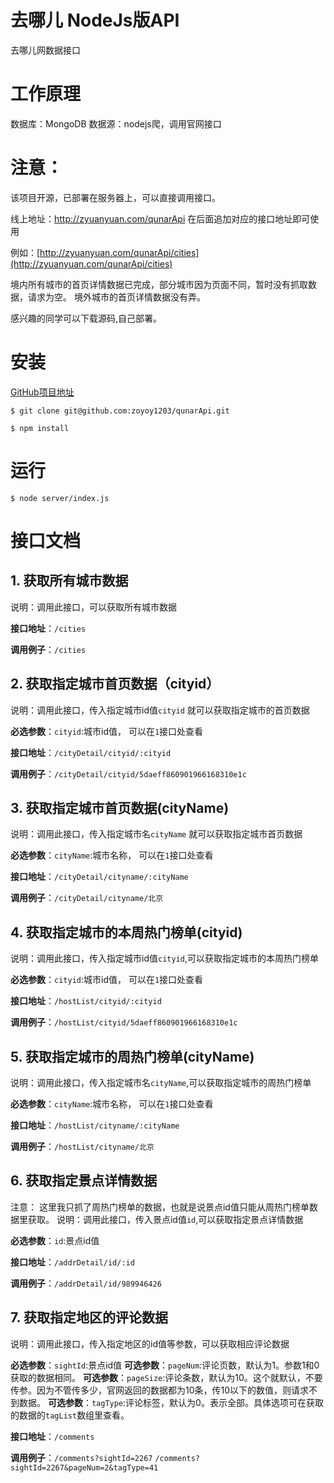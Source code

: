# 去哪儿 NodeJs版API  
去哪儿网数据接口

# 工作原理
数据库：MongoDB
数据源：nodejs爬，调用官网接口


# 注意：
该项目开源，已部署在服务器上，可以直接调用接口。

线上地址：http://zyuanyuan.com/qunarApi
在后面追加对应的接口地址即可使用

例如：[http://zyuanyuan.com/qunarApi/cities](http://zyuanyuan.com/qunarApi/cities)

境内所有城市的首页详情数据已完成，部分城市因为页面不同，暂时没有抓取数据，请求为空。
境外城市的首页详情数据没有弄。

感兴趣的同学可以下载源码,自己部署。


# 安装 
[GitHub项目地址](https://github.com/zoyoy1203/qunarApi) 

```
$ git clone git@github.com:zoyoy1203/qunarApi.git

$ npm install
```
# 运行
```
$ node server/index.js
```
# 接口文档

## 1. 获取所有城市数据
说明：调用此接口，可以获取所有城市数据

 ****接口地址****：`/cities`
 
 ****调用例子****：`/cities`
 
## 2. 获取指定城市首页数据（cityid）
说明：调用此接口，传入指定城市id值`cityid`  就可以获取指定城市的首页数据

****必选参数****：`cityid`:城市id值， 可以在`1`接口处查看

 **接口地址**：`/cityDetail/cityid/:cityid`
 
 **调用例子**：`/cityDetail/cityid/5daeff860901966168310e1c`
 
## 3. 获取指定城市首页数据(cityName)
说明：调用此接口，传入指定城市名`cityName`  就可以获取指定城市首页数据

****必选参数****：`cityName`:城市名称， 可以在`1`接口处查看
 
 **接口地址**：`/cityDetail/cityname/:cityName`
 
 **调用例子**：`/cityDetail/cityname/北京`
 
 
## 4. 获取指定城市的本周热门榜单(cityid)
说明：调用此接口，传入指定城市id值`cityid`,可以获取指定城市的本周热门榜单

****必选参数****：`cityid`:城市id值， 可以在`1`接口处查看
 
 **接口地址**：`/hostList/cityid/:cityid`
 
 **调用例子**：`/hostList/cityid/5daeff860901966168310e1c`
 
 
## 5. 获取指定城市的周热门榜单(cityName)
说明：调用此接口，传入指定城市名`cityName`,可以获取指定城市的周热门榜单

****必选参数****：`cityName`:城市名称， 可以在`1`接口处查看
 
 **接口地址**：`/hostList/cityname/:cityName`
 
 **调用例子**：`/hostList/cityname/北京`
 
 
 ## 6.  获取指定景点详情数据
 注意： 这里我只抓了周热门榜单的数据，也就是说景点id值只能从周热门榜单数据里获取。
说明：调用此接口，传入景点id值`id`,可以获取指定景点详情数据

****必选参数****：`id`:景点id值
 
 **接口地址**：`/addrDetail/id/:id`
 
 **调用例子**：`/addrDetail/id/989946426`
 
 
 ## 7. 获取指定地区的评论数据
说明：调用此接口，传入指定地区的id值等参数，可以获取相应评论数据
 
****必选参数****：`sightId`:景点id值
****可选参数****：`pageNum`:评论页数，默认为1。参数1和0获取的数据相同。
****可选参数****：`pageSize`:评论条数，默认为10。这个就默认，不要传参。因为不管传多少，官网返回的数据都为10条，传10以下的数值，则请求不到数据。
****可选参数****：`tagType`:评论标签，默认为0。表示全部。具体选项可在获取的数据的`tagList`数组里查看。
 
 **接口地址**：`/comments`
 
 **调用例子**：`/comments?sightId=2267`  `/comments?sightId=2267&pageNum=2&tagType=41`
 
 
 
 
 
 